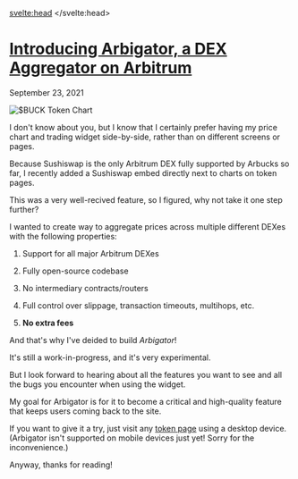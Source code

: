 <svelte:head>
    <title>Introducing Arbigator, a DEX Aggregator on Arbitrum</title>
    <link rel="canonical" href="https://arbucks.io/blog/launch-recap/">
    <meta property="og:title" content="Introducing Arbigator, a DEX Aggregator on Arbitrum - Arbucks">
    <meta name="twitter:title" content="Introducing Arbigator, a DEX Aggregator on Arbitrum - Arbucks">
</svelte:head>

<h1 id="introducing-arbigator-a-dex-aggregator-on-arbitrum" class="blog__title">
    <a href="#introducing-arbigator-a-dex-aggregator-on-arbitrum">Introducing Arbigator, a DEX Aggregator on Arbitrum</a>
</h1>

<p><time datetime="2021-09-23T23:38:32-07:00">September 23, 2021</time></p>

<img class="blog__image blog__image--contain" src="https://cloudflare-ipfs.com/ipfs/QmZteJdSu8vPFp7VrWerfQWqAj2J6Thf3YSKstFcfknvvF" alt="$BUCK Token Chart" loading="lazy">

I don't know about you, but I know that I certainly prefer having my price chart and trading widget side-by-side, rather than on different screens or pages.

Because Sushiswap is the only Arbitrum DEX fully supported by Arbucks so far, I recently added a Sushiswap embed directly next to charts on token pages.

This was a very well-recived feature, so I figured, why not take it one step further?

I wanted to create way to aggregate prices across multiple different DEXes with the following properties:

1. Support for all major Arbitrum DEXes

2. Fully open-source codebase

3. No intermediary contracts/routers

4. Full control over slippage, transaction timeouts, multihops, etc.

5. **No extra fees**

And that's why I've deided to build *Arbigator*!

It's still a work-in-progress, and it's very experimental.

But I look forward to hearing about all the features you want to see and all the bugs you encounter when using the widget.

My goal for Arbigator is for it to become a critical and high-quality feature that keeps users coming back to the site.

If you want to give it a try, just visit any [token page](/tokens/) using a desktop device. (Arbigator isn't supported on mobile devices just yet! Sorry for the inconvenience.)

Anyway, thanks for reading!
